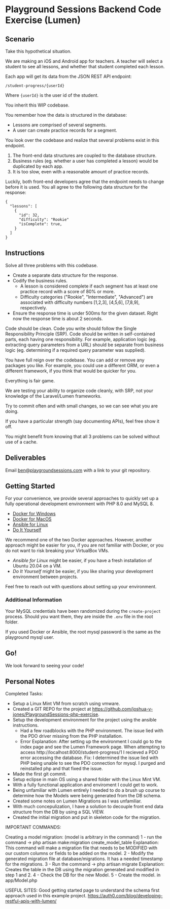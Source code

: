 # Playground Sessions Backend Code Exercise (Lumen)

## Scenario
Take this hypothetical situation.

We are making an iOS and Android app for teachers.
A teacher will select a student to see all lessons, and whether that student completed each lesson.

Each app will get its data from the JSON REST API endpoint:

```
/student-progress/{userId}
```

Where `{userId}` is the user id of the student.

You inherit this WIP codebase.

You remember how the data is structured in the database:
- Lessons are comprised of several segments.
- A user can create practice records for a segment.

You look over the codebase and realize that several problems exist in this endpoint.
1. The front-end data structures are coupled to the database structure.
1. Business rules (eg. whether a user has completed a lesson) would be duplicated by each app.
1. It is too slow, even with a reasonable amount of practice records.

Luckily, both front-end developers agree that the endpoint needs to change before it is used.
You all agree to the following data structure for the response:

```
{
  "lessons": [
    {
      "id": 32,
      "difficulty": "Rookie"
      "isComplete": true,
    }
  ]
}
```

## Instructions

Solve all three problems with this codebase.

- Create a separate data structure for the response.
- Codify the business rules.
  - A lesson is considered complete if each segment has at least one practice record with a score of 80% or more.
  - Difficulty categories ("Rookie", "Intermediate", "Advanced") are associated with difficulty numbers
    [1,2,3], [4,5,6], [7,8,9], respectively.
- Ensure the response time is under 500ms for the given dataset.  Right now the response time is about 2 seconds.

Code should be clean.
Code you write should follow the Single Responsibility Principle (SRP).
Code should be written in self-contained parts, each having one responsibility.
For example, application logic (eg. extracting query parameters from a URL)
should be separate from business logic (eg. determining if a required query parameter was supplied).

You have full reign over the codebase. You can add or remove any packages you like. 
For example, you could use a different ORM, or even a different framework, if you think that would be quicker for you.

Everything is fair game.

We are testing your ability to organize code cleanly, with SRP, not your knowledge of the Laravel/Lumen frameworks.

Try to commit often and with small changes, so we can see what you are doing.

If you have a particular strength (say documenting APIs), feel free show it off.

You might benefit from knowing that all 3 problems can be solved without use of a cache.

## Deliverables

Email ben@playgroundsessions.com with a link to your git repository.

## Getting Started

For your convenience,
we provide several approaches to quickly set up a fully operational development environment
with PHP 8.0 and MySQL 8.
- [Docker for Windows](readme/docker-windows.md)
- [Docker for MacOS](readme/docker-macos.md)
- [Ansible for Linux](readme/ansible-linux.md)
- [Do It Yourself](readme/diy.md)

We recommend one of the two Docker approaches.
However, another approach might be easier for you, if you are not familiar with Docker,
or you do not want to risk breaking your VirtualBox VMs.
- *Ansible for Linux* might be easier, if you have a fresh installation of Ubuntu 20.04 on a VM.
- *Do It Yourself* might be easier, if you like sharing your development environment between projects.

Feel free to reach out with questions about setting up your environment.

### Additional Information

Your MySQL credentials have been randomized during the `create-project` process.  Should you want them, 
they are inside the `.env` file in the root folder.

If you used Docker or Ansible, the root mysql password is the same as the playground mysql user. 

## Go!

We look forward to seeing your code! 

Personal Notes
----------------------------------------

Completed Tasks:

- Setup a Linux Mint VM from scratch using vmware.
- Created a GIT REPO for the project at https://github.com/joshua-v-jones/PlaygroundSessions-php-exercise.
- Setup the development environment for the project using the ansible instructions.
	- Had a few roadblocks with the PHP environment. The issue lied with the PDO driver missing from the PHP installation.
	- Error 
		Explanation: After setting up the environment I could go to the index page and see the Lumen Framework page. When attempting to access http://localhost:8000/student-progress/1 I recieved a PDO error accessing the database. 
		Fix: I determined the issue lied with PHP being unable to see the PDO connection for mysql. I purged and reinstalled php and that fixed the issue.
- Made the first git commit.
- Setup eclipse in main OS using a shared folder with the Linux Mint VM.
- With a fully functional application and enviroment I could get to work.
- Being unfamiliar with Lumen entirely I needed to do a brush up course to determine how the Models were being generated from the DB schema.
- Created some notes on Lumen Migrations as I was unfamiliar.
- With much concepulization, I have a solution to decouple front end data structure from the DB by using a SQL VIEW. 
- Created the initial migration and put in skeleton code for the migration. 

IMPORTANT COMMANDS:

Creating a model migration:
(model is arbitrary in the command)
1 - run the command -> php artisan make:migration create_model_table 
	Explanation:
		This command will make a migration file that needs to be MODIFIED with our custom columns or fields to be added on the model.
2 - Modify the generated migration file at database/migrations. It has a needed timestamp for the migrations.
3 - Run the command -> php artisan migrate
	Explanation: 
		Creates the table in the DB using the migration generated and modified in step 1 and 2.
4 - Check the DB for the new Model.
5 - Create the model. in app/Model.php


USEFUL SITES:
Good getting started page to understand the schema first approach used in this example project.
https://auth0.com/blog/developing-restful-apis-with-lumen/


